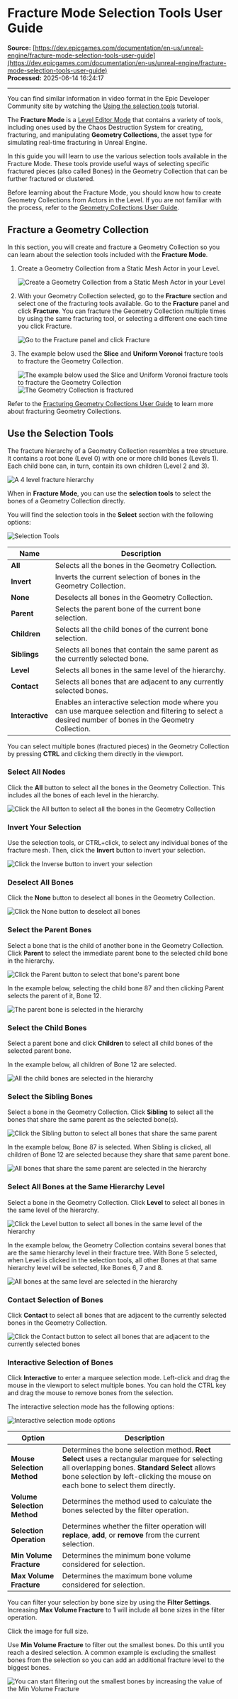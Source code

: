 # Fracture Mode Selection Tools User Guide

**Source:** [https://dev.epicgames.com/documentation/en-us/unreal-engine/fracture-mode-selection-tools-user-guide](https://dev.epicgames.com/documentation/en-us/unreal-engine/fracture-mode-selection-tools-user-guide)  
**Processed:** 2025-06-14 16:24:17

---

You can find similar information in video format in the Epic Developer Community site by watching the [Using the selection tools](https://dev.epicgames.com/community/learning/tutorials/k84m/chaos-destruction-fracture-and-clustering) tutorial.

The **Fracture Mode** is a [Level Editor Mode](/documentation/en-us/unreal-engine/level-editor-modes-in-unreal-engine) that contains a variety of tools, including ones used by the Chaos Destruction System for creating, fracturing, and manipulating **Geometry Collections**, the asset type for simulating real-time fracturing in Unreal Engine.

In this guide you will learn to use the various selection tools available in the Fracture Mode. These tools provide useful ways of selecting specific fractured pieces (also called Bones) in the Geometry Collection that can be further fractured or clustered.

Before learning about the Fracture Mode, you should know how to create Geometry Collections from Actors in the Level. If you are not familiar with the process, refer to the [Geometry Collections User Guide](/documentation/en-us/unreal-engine/geometry-collections-user-guide).

## Fracture a Geometry Collection

In this section, you will create and fracture a Geometry Collection so you can learn about the selection tools included with the **Fracture Mode**.

1.  Create a Geometry Collection from a Static Mesh Actor in your Level.
    
    ![Create a Geometry Collection from a Static Mesh Actor in your Level](https://d1iv7db44yhgxn.cloudfront.net/documentation/images/e8e992da-f18f-4c43-b4ef-b19864a60e49/destruction-selection-6.png)
2.  With your Geometry Collection selected, go to the **Fracture** section and select one of the fracturing tools available. Go to the **Fracture** panel and click **Fracture**. You can fracture the Geometry Collection multiple times by using the same fracturing tool, or selecting a different one each time you click Fracture.
    
    ![Go to the Fracture panel and click Fracture](https://d1iv7db44yhgxn.cloudfront.net/documentation/images/eeb8ce15-af67-4642-af1a-957d957e7517/destruction-selection-21.png)
3.  The example below used the **Slice** and **Uniform Voronoi** fracture tools to fracture the Geometry Collection.
    
    ![The example below used the Slice and Uniform Voronoi fracture tools to fracture the Geometry Collection](https://d1iv7db44yhgxn.cloudfront.net/documentation/images/da0262f7-9471-4626-bf9c-e8f832f2bd41/destruction-selection-20.png) ![The Geometry Collection is fractured](https://d1iv7db44yhgxn.cloudfront.net/documentation/images/8f63a7c8-1b71-4986-8854-acd09e7f9576/destruction-selection-8.png)

Refer to the [Fracturing Geometry Collections User Guide](/documentation/en-us/unreal-engine/fracturing-geometry-collections-user-guide) to learn more about fracturing Geometry Collections.

## Use the Selection Tools

The fracture hierarchy of a Geometry Collection resembles a tree structure. It contains a root bone (Level 0) with one or more child bones (Levels 1). Each child bone can, in turn, contain its own children (Level 2 and 3).

![A 4 level fracture hierarchy](https://d1iv7db44yhgxn.cloudfront.net/documentation/images/a20cd53c-5b96-4201-8fa3-a360e07812ae/destruction-selection-8b.png)

When in **Fracture Mode**, you can use the **selection tools** to select the bones of a Geometry Collection directly.

You will find the selection tools in the **Select** section with the following options:

![Selection Tools](https://d1iv7db44yhgxn.cloudfront.net/documentation/images/1098ce15-fe9b-43b9-ae80-d9c40209e78e/destruction-selection-22.png)

| Name | Description |
| --- | --- |
| **All** | Selects all the bones in the Geometry Collection. |
| **Invert** | Inverts the current selection of bones in the Geometry Collection. |
| **None** | Deselects all bones in the Geometry Collection. |
| **Parent** | Selects the parent bone of the current bone selection. |
| **Children** | Selects all the child bones of the current bone selection. |
| **Siblings** | Selects all bones that contain the same parent as the currently selected bone. |
| **Level** | Selects all bones in the same level of the hierarchy. |
| **Contact** | Selects all bones that are adjacent to any currently selected bones. |
| **Interactive** | Enables an interactive selection mode where you can use marquee selection and filtering to select a desired number of bones in the Geometry Collection. |

You can select multiple bones (fractured pieces) in the Geometry Collection by pressing **CTRL** and clicking them directly in the viewport.

### Select All Nodes

Click the **All** button to select all the bones in the Geometry Collection. This includes all the bones of each level in the hierarchy.

![Click the All button to select all the bones in the Geometry Collection](https://d1iv7db44yhgxn.cloudfront.net/documentation/images/b38dae15-5cb2-4a69-add6-70a65126eb71/destruction-selection-9.png)

### Invert Your Selection

Use the selection tools, or CTRL+click, to select any individual bones of the fracture mesh. Then, click the **Invert** button to invert your selection.

![Click the Inverse button to invert your selection](https://d1iv7db44yhgxn.cloudfront.net/documentation/images/aee8644a-4b7b-4f5d-b13b-af540af856ea/destruction-selection-10.png)

### Deselect All Bones

Click the **None** button to deselect all bones in the Geometry Collection.

![Click the None button to deselect all bones](https://d1iv7db44yhgxn.cloudfront.net/documentation/images/c1e75fcd-40ce-43e5-bef3-2dd4351eee95/destruction-selection-11.png)

### Select the Parent Bones

Select a bone that is the child of another bone in the Geometry Collection. Click **Parent** to select the immediate parent bone to the selected child bone in the hierarchy.

![Click the Parent button to select that bone's parent bone](https://d1iv7db44yhgxn.cloudfront.net/documentation/images/042aa6ad-eae4-46a4-82f3-d4b4d174a239/destruction-selection-14.png)

In the example below, selecting the child bone 87 and then clicking Parent selects the parent of it, Bone 12.

![The parent bone is selected in the hierarchy](https://d1iv7db44yhgxn.cloudfront.net/documentation/images/d66e64ad-e9f8-42c0-b755-e4e302fd5a44/destruction-selection-12.png)

### Select the Child Bones

Select a parent bone and click **Children** to select all child bones of the selected parent bone.

In the example below, all children of Bone 12 are selected.

![All the child bones are selected in the hierarchy](https://d1iv7db44yhgxn.cloudfront.net/documentation/images/aa7db493-3350-4ffc-a91b-c9c66618b6c1/destruction-selection-13.png)

### Select the Sibling Bones

Select a bone in the Geometry Collection. Click **Sibling** to select all the bones that share the same parent as the selected bone(s).

![Click the Sibling button to select all bones that share the same parent](https://d1iv7db44yhgxn.cloudfront.net/documentation/images/0a73de2f-410d-498e-a579-634e4841f5ee/destruction-selection-14.png)

In the example below, Bone 87 is selected. When Sibling is clicked, all children of Bone 12 are selected because they share that same parent bone.

![All bones that share the same parent are selected in the hierarchy](https://d1iv7db44yhgxn.cloudfront.net/documentation/images/e04d3ad2-779e-4ddc-b197-cc2b990a5ee6/destruction-selection-15.png)

### Select All Bones at the Same Hierarchy Level

Select a bone in the Geometry Collection. Click **Level** to select all bones in the same level of the hierarchy.

![Click the Level button to select all bones in the same level of the hierarchy](https://d1iv7db44yhgxn.cloudfront.net/documentation/images/836b868b-3fff-4cc8-a259-7b8cd3828af0/destruction-selection-16.png)

In the example below, the Geometry Collection contains several bones that are the same hierarchy level in their fracture tree. With Bone 5 selected, when Level is clicked in the selection tools, all other Bones at that same hierarchy level will be selected, like Bones 6, 7 and 8.

![All bones at the same level are selected in the hierarchy](https://d1iv7db44yhgxn.cloudfront.net/documentation/images/53c3211e-00e1-4912-8dac-184e458ffc68/destruction-selection-17.png)

### Contact Selection of Bones

Click **Contact** to select all bones that are adjacent to the currently selected bones in the Geometry Collection.

![Click the Contact button to select all bones that are adjacent to the currently selected bones](https://d1iv7db44yhgxn.cloudfront.net/documentation/images/39f17d5e-7daa-4da0-bbef-a4b053eb50f1/destruction-selection-18.png)

### Interactive Selection of Bones

Click **Interactive** to enter a marquee selection mode. Left-click and drag the mouse in the viewport to select multiple bones. You can hold the CTRL key and drag the mouse to remove bones from the selection.

The interactive selection mode has the following options:

![Interactive selection mode options](https://d1iv7db44yhgxn.cloudfront.net/documentation/images/a947704f-5854-4a93-8b49-13b5e7046ec2/destruction-selection-23.png)

| Option | Description |
| --- | --- |
| **Mouse Selection Method** | Determines the bone selection method. **Rect Select** uses a rectangular marquee for selecting all overlapping bones. **Standard Select** allows bone selection by left-clicking the mouse on each bone to select them directly. |
| **Volume Selection Method** | Determines the method used to calculate the bones selected by the filter operation. |
| **Selection Operation** | Determines whether the filter operation will **replace**, **add**, or **remove** from the current selection. |
| **Min Volume Fracture** | Determines the minimum bone volume considered for selection. |
| **Max Volume Fracture** | Determines the maximum bone volume considered for selection. |

You can filter your selection by bone size by using the **Filter Settings**. Increasing **Max Volume Fracture** to **1** will include all bone sizes in the filter operation.

Click the image for full size.

Use **Min Volume Fracture** to filter out the smallest bones. Do this until you reach a desired selection. A common example is excluding the smallest bones from the selection so you can add an additional fracture level to the biggest bones.

![You can start filtering out the smallest bones by increasing the value of the Min Volume Fracture](https://d1iv7db44yhgxn.cloudfront.net/documentation/images/fc73f50d-863b-404c-b513-f78c56c97be2/destruction-selection-filter.gif)